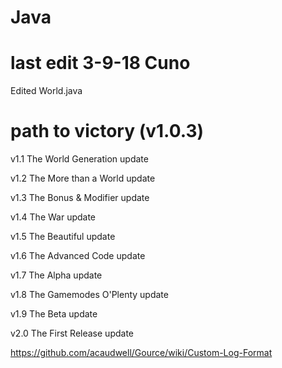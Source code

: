 # Java

# last edit 3-9-18 Cuno

Edited World.java






# path to victory (v1.0.3)

v1.1 The World Generation update

v1.2 The More than a World update

v1.3 The Bonus & Modifier update

v1.4 The War update

v1.5 The Beautiful update

v1.6 The Advanced Code update

v1.7 The Alpha update

v1.8 The Gamemodes O'Plenty update

v1.9 The Beta update

v2.0 The First Release update



https://github.com/acaudwell/Gource/wiki/Custom-Log-Format
